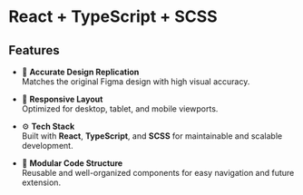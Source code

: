 # React + TypeScript + SCSS

## Features

- 🎨 **Accurate Design Replication**  
  Matches the original Figma design with high visual accuracy.

- 📱 **Responsive Layout**  
  Optimized for desktop, tablet, and mobile viewports.

- ⚙️ **Tech Stack**  
  Built with **React**, **TypeScript**, and **SCSS** for maintainable and scalable development.

- 🧩 **Modular Code Structure**  
  Reusable and well-organized components for easy navigation and future extension.

